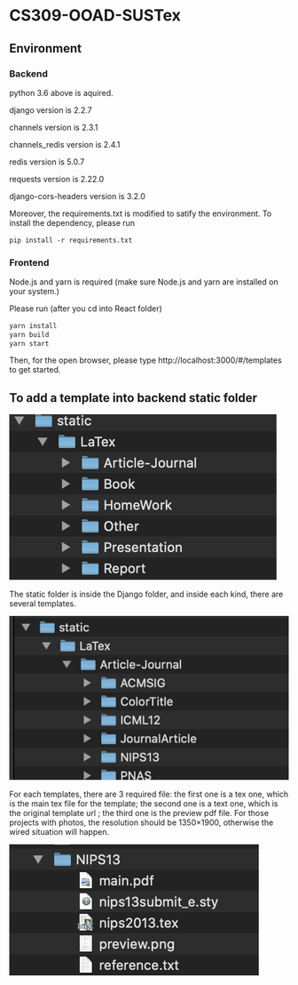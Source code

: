 # CS309-OOAD-SUSTex
## Environment
### Backend 
python 3.6 above is aquired.

django version is 2.2.7

channels version is 2.3.1

channels_redis version is 2.4.1

redis version is 5.0.7

requests version is  2.22.0

django-cors-headers version is 3.2.0 

Moreover, the requirements.txt is modified to satify the environment. To install the dependency, please run 
```
pip install -r requirements.txt
```

### Frontend

Node.js and yarn is required (make sure Node.js and yarn are installed on your system.)

Please run (after you cd into React folder)

``` 
yarn install 
yarn build
yarn start
```
Then, for the open browser, please type http://localhost:3000/#/templates to get started. 

## To add a template into backend static folder

![static](dependency/static.png)

The static folder is inside the Django folder, and inside each kind, there are several templates.

![classes](dependency/classes.png)

For each templates, there are 3 required file: the first one is a tex one, which is the main tex file for the template; the second one is a text one, which is the original template url ; the third one is the preview pdf file. For those projects with photos, the resolution should be 1350×1900, otherwise the wired situation will happen.

![files](dependency/files.png)






